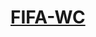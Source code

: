 # [FIFA-WC](https://mpoushali-streamlit-fifa-wc-fifa-worldcup-overview-evnr2t.streamlit.app/Countries_Performance)
